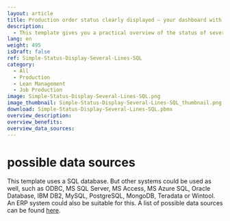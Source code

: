 ```yaml
---
layout: article
title: Production order status clearly displayed – your dashboard with SQL data connection
description: 
  - This template gives you a practical overview of the status of several production lines and is based on a SQL database. It shows the progress of the production lines as well as of the individual operations and indicates which steps of the process are finished and which still have to be completed. For easy monitoring of your production orders download the template now!
lang: en
weight: 495
isDraft: false
ref: Simple-Status-Display-Several-Lines-SQL
category:
  - All
  - Production
  - Lean Management
  - Job Production
image: Simple-Status-Display-Several-Lines-SQL.png
image_thumbnail: Simple-Status-Display-Several-Lines-SQL_thumbnail.png
download: Simple-Status-Display-Several-Lines-SQL.pbmx
overview_description:
overview_benefits:
overview_data_sources:
---
```


# possible data sources

This template uses a SQL database. But other systems could be used as well, such as ODBC, MS SQL Server, MS Access, MS Azure SQL, Oracle Database, IBM DB2, MySQL, PostgreSQL, MongoDB, Teradata or Wintool. An ERP system could also be suitable for this. A list of possible data sources can be found [here](https://peakboard.com/en/interfaces/).
